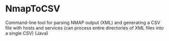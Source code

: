 # NmapToCSV
Command-line tool for parsing NMAP output (XML) and generating a CSV file with hosts and services (can process entire directories of XML files into a single CSV) (Java)
